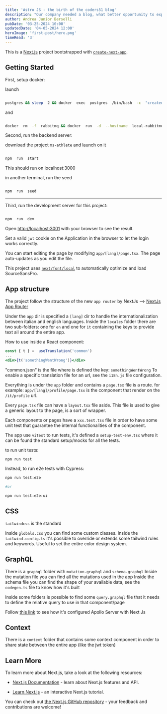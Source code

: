 ```yaml
---
title: 'Astro JS - the birth of the coders51 blog'
description: "Our company needed a blog, what better opportunity to experiment with Astro? Let's see how it was made and why we chose Astro"
author: Andrea Junior Berselli
pubDate: '03-25-2024 10:00'
updatedDate: '04-05-2024 12:00'
heroImage: 'first-post/hero.png'
timeRead: '3'
---
```


This is a [Next.js](https://nextjs.org/) project bootstrapped with [`create-next-app`](https://github.com/vercel/next.js/tree/canary/packages/create-next-app).

  

## Getting Started

  

First, setup docker:

  

launch

```bash

postgres && sleep  2 && docker  exec  postgres  /bin/bash  -c  "createdb -U postgres ms_athlete_dev" && docker  exec  postgres  /bin/bash  -c  "createdb -U postgres ms_athlete_test"

```

  

and

```bash

docker  rm  -f  rabbitmq && docker  run  -d  --hostname  local-rabbitmq  --name  rabbitmq  -p  15672:15672  -p  5672:5672  rabbitmq:3-management

```

  

Second, run the backend server:

download the project `ms-athlete` and launch on it

  

```bash

npm  run  start

```

  

This should run on localhost:3000

  

in another terminal, run the seed

  

```bash

npm  run  seed

```

  

---

  

Third, run the development server for this project:

  

```bash

npm  run  dev

```

  

Open [http://localhost:3001](http://localhost:3001) with your browser to see the result.

Set a valid `jwt` cookie on the Application in the browser to let the login works correctly.

  

You can start editing the page by modifying `app/[lang]/page.tsx`. The page auto-updates as you edit the file.

  

This project uses [`next/font/local`](https://nextjs.org/docs/basic-features/font-optimization) to automatically optimize and load SourceSansPro.

## App structure

The project follow the structure of the new `app router` by NextJs --> [NextJs App Router](https://nextjs.org/docs/app/building-your-application/routing#the-app-router)

Under the `app` dir is specified a `[lang]` dir to handle the internationalization between italian and english languages.
Inside the `locales` folder there are two sub-folders: one for `en` and one for `it` containing the keys to provide text all around the entire app.

How to use inside a React component:

```jsx {3}
const { t } =  useTranslation('common')
...
<div>{t('somethingWentWrong')}</div>
```

"common.json" is the file where is defined the key: `somethingWentWrong`
To enable a specific translation file for an url, see the `i18n.js` file configuration. 

Everything is under the `app` folder and contains a `page.tsx` file is a route.
for example: `app/[lang]/profile/page.tsx` is the component that render on the `/it/profile` url.

Every `page.tsx` file can have a `layout.tsx` file aside. This file is used to give a generic layout to the page, is a sort of wrapper.

Each components or pages have a `xxx.test.tsx` file in order to have some unit test that guarantee the internal functionalities of the component.

The app use `vitest` to run tests, it's defined a `setup-test-env.tsx` where it can be found the standard setup/mocks for all the tests.

to run unit tests:
```bash
npm run test
```

Instead, to run e2e tests with Cypress:
```bash
npm run test:e2e

#or

npm run test:e2e:ui
```

## CSS

`tailwindcss` is the standard

Inside `globals.css` you can find some custom classes.
Inside the `tailwind.config.ts` it's possible to override or extends some tailwind rules and keywords.
Useful to set the entire color design system.

## GraphQL

There is a `graphql` folder with `mutation.graphql` and `schema.graphql`
Inside the mutation file you can find all the mutations used in the app
Inside the schema file you can find the shape of your available data, see the `codegen.ts` file to know how it's built

Inside some folders is possible to find some `query.graphql` file that it needs to define the relative query to use in that component/page

Follow [this link](https://www.apollographql.com/blog/apollo-client/next-js/how-to-use-apollo-client-with-next-js-13/) to see how it's configured Apollo Server with Next Js

## Context

There is a `context` folder that contains some context component in order to share state between the entire app
(like the jwt token)

## Learn More

  

To learn more about Next.js, take a look at the following resources:

  

- [Next.js Documentation](https://nextjs.org/docs) - learn about Next.js features and API.

- [Learn Next.js](https://nextjs.org/learn) - an interactive Next.js tutorial.

  

You can check out [the Next.js GitHub repository](https://github.com/vercel/next.js/) - your feedback and contributions are welcome!
